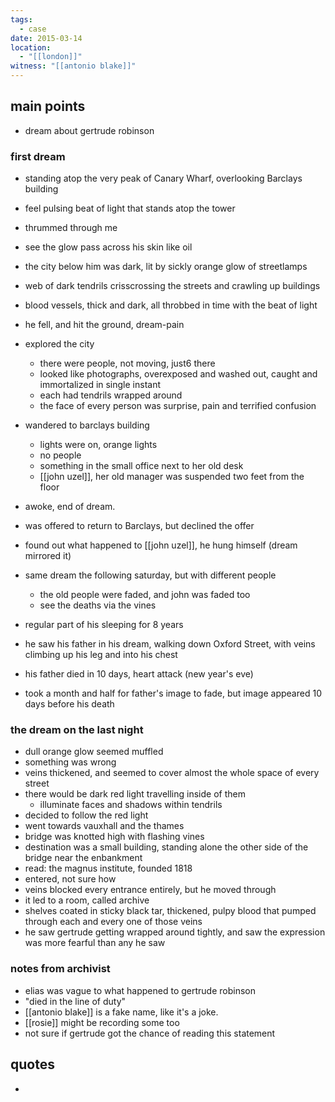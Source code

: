 ```yaml
---
tags:
  - case
date: 2015-03-14
location:
  - "[[london]]"
witness: "[[antonio blake]]"
---
```

## main points
- dream about gertrude robinson
### first dream
- standing atop the very peak of Canary Wharf, overlooking Barclays building
- feel pulsing beat of light that stands atop the tower
- thrummed through me
- see the glow pass across his skin like oil
- the city below him was dark, lit by sickly orange glow of streetlamps
- web of dark tendrils crisscrossing the streets and crawling up buildings
- blood vessels, thick and dark, all throbbed in time with the beat of light
- he fell, and hit the ground, dream-pain
- explored the city
	- there were people, not moving, just6 there
	- looked like photographs, overexposed and washed out, caught and immortalized in single instant
	- each had tendrils wrapped around
	- the face of every person was surprise, pain and terrified confusion
- wandered to barclays building
	- lights were on, orange lights
	- no people
	- something in the small office next to her old desk
	- [[john uzel]], her old manager was suspended two feet from the floor
- awoke, end of dream.

- was offered to return to Barclays, but declined the offer
- found out what happened to [[john uzel]], he hung himself (dream mirrored it)

- same dream the following saturday, but with different people
	- the old people were faded, and john was faded too
	- see the deaths via the vines

- regular part of his sleeping for 8 years
- he saw his father in his dream, walking down Oxford Street, with veins climbing up his leg and into his chest
- his father died in 10 days, heart attack (new year's eve)
- took a month and half for father's image to fade, but image appeared 10 days before his death

### the dream on the last night
- dull orange glow seemed muffled
- something was wrong
- veins thickened, and seemed to cover almost the whole space of every street
- there would be dark red light travelling inside of them
	- illuminate faces and shadows within tendrils
- decided to follow the red light
- went towards vauxhall and the thames
- bridge was knotted high with flashing vines
- destination was a small building, standing alone the other side of the bridge near the enbankment
- read: the magnus institute, founded 1818
- entered, not sure how
- veins blocked every entrance entirely, but he moved through
- it led to a room, called archive
- shelves coated in sticky black tar, thickened, pulpy blood that pumped through each and every one of those veins
- he saw gertrude getting wrapped around tightly, and saw the expression was more fearful than any he saw

### notes from archivist
- elias was vague to what happened to gertrude robinson
- "died in the line of duty"
- [[antonio blake]] is a fake name, like it's a joke.
- [[rosie]] might be recording some too
- not sure if gertrude got the chance of reading this statement

## quotes
- 
